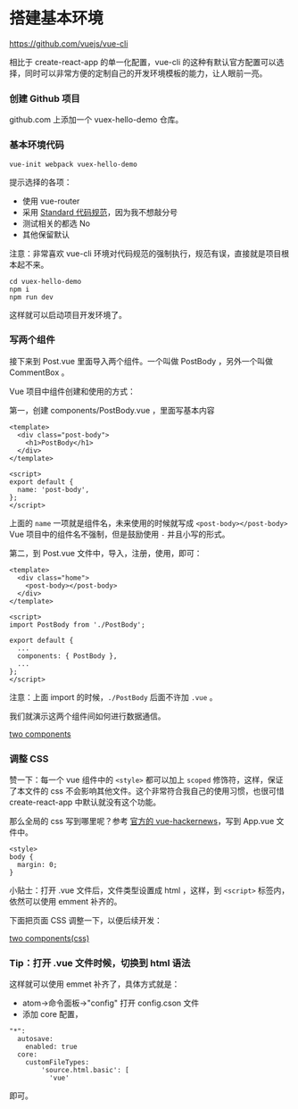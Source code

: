 # 搭建基本环境

https://github.com/vuejs/vue-cli


相比于 create-react-app 的单一化配置，vue-cli 的这种有默认官方配置可以选择，同时可以非常方便的定制自己的开发环境模板的能力，让人眼前一亮。


### 创建 Github 项目


 github.com 上添加一个  vuex-hello-demo 仓库。



### 基本环境代码


```
vue-init webpack vuex-hello-demo
```

提示选择的各项：

- 使用 vue-router
- 采用 [Standard 代码规范](https://standardjs.com/)，因为我不想敲分号
- 测试相关的都选 No
- 其他保留默认


注意：非常喜欢 vue-cli 环境对代码规范的强制执行，规范有误，直接就是项目根本起不来。


```
cd vuex-hello-demo
npm i
npm run dev
```

这样就可以启动项目开发环境了。

### 写两个组件

接下来到 Post.vue 里面导入两个组件。一个叫做 PostBody ，另外一个叫做 CommentBox 。


Vue 项目中组件创建和使用的方式：

第一，创建 components/PostBody.vue ，里面写基本内容

```
<template>
  <div class="post-body">
    <h1>PostBody</h1>
  </div>
</template>

<script>
export default {
  name: 'post-body',
};
</script>
```

上面的 `name` 一项就是组件名，未来使用的时候就写成 `<post-body></post-body>` Vue 项目中的组件名不强制，但是鼓励使用 `-` 并且小写的形式。


第二，到 Post.vue 文件中，导入，注册，使用，即可：

```
<template>
  <div class="home">
    <post-body></post-body>
  </div>
</template>

<script>
import PostBody from './PostBody';

export default {
  ...
  components: { PostBody },
  ...
};
</script>

```

注意：上面 import 的时候，`./PostBody` 后面不许加 `.vue` 。


我们就演示这两个组件间如何进行数据通信。

[two components](https://github.com/happypeter/vuex-hello-deom/commits)


### 调整 CSS


赞一下：每一个 vue 组件中的 `<style>` 都可以加上 `scoped` 修饰符，这样，保证了本文件的 css 不会影响其他文件。这个非常符合我自己的使用习惯，也很可惜 create-react-app 中默认就没有这个功能。


那么全局的 css 写到哪里呢？参考 [官方的 vue-hackernews](https://github.com/vuejs/vue-hackernews-2.0/blob/master/src/App.vue)，写到 App.vue 文件中。

```
<style>
body {
  margin: 0;
}
```

小贴士：打开 .vue 文件后，文件类型设置成 html ，这样，到 `<script>` 标签内，依然可以使用 emment 补齐的。


下面把页面 CSS 调整一下，以便后续开发：


[two components(css)](https://github.com/happypeter/vuex-hello-demo/commits)


### Tip：打开 .vue 文件时候，切换到 html 语法

这样就可以使用 emmet 补齐了，具体方式就是：

- atom->命令面板->"config" 打开 config.cson 文件
- 添加 core 配置，

```
"*":
  autosave:
    enabled: true
  core:
    customFileTypes:
        'source.html.basic': [
          'vue'
```

即可。
